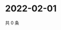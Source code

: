 # 2022-02-01

共 0 条

<!-- BEGIN WEIBO -->
<!-- 最后更新时间 Tue Feb 01 2022 12:17:27 GMT+0800 (China Standard Time) -->

<!-- END WEIBO -->
